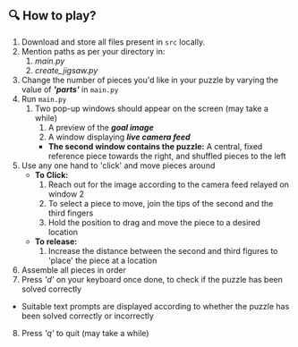 ## :mag: How to play?
1. Download and store all files present in `src` locally.
2. Mention paths as per your directory in:
   1. _main.py_
   2. _create_jigsaw.py_
3. Change the number of pieces you'd like in your puzzle by varying the value of **_'parts'_** in `main.py`
4. Run `main.py`
   1. Two pop-up windows should appear on the screen (may take a while)
      1. A preview of the _**goal image**_
      2. A window displaying **_live camera feed_**
      * **The second window contains the puzzle:** A central, fixed reference piece towards the right, and shuffled pieces to the left
5. Use any one hand to 'click' and move pieces around
   * **To Click:** 
     1. Reach out for the image according to the camera feed relayed on window 2 
     2. To select a piece to move, join the tips of the second and the third fingers
     3. Hold the position to drag and move the piece to a desired location
   * **To release:**
     1. Increase the distance between the second and third figures to 'place' the piece at a location 
6. Assemble all pieces in order
7. Press _'d'_ on your keyboard once done, to check if the puzzle has been solved correctly
  * Suitable text prompts are displayed according to whether the puzzle has been solved correctly or incorrectly
8. Press _'q'_ to quit (may take a while)


